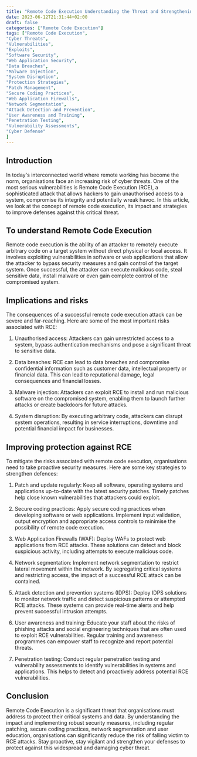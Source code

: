 ```yaml
---
title: "Remote Code Execution Understanding the Threat and Strengthening Defences"
date: 2023-06-12T21:31:44+02:00
draft: false
categories: ["Remote Code Execution"]
tags: ["Remote Code Execution",
"Cyber Threats",
"Vulnerabilities",
"Exploits",
"Software Security",
"Web Application Security",
"Data Breaches",
"Malware Injection",
"System Disruption",
"Protection Strategies",
"Patch Management",
"Secure Coding Practices",
"Web Application Firewalls",
"Network Segmentation",
"Attack Detection and Prevention",
"User Awareness and Training",
"Penetration Testing",
"Vulnerability Assessments",
"Cyber Defense"
]
---
```


## Introduction

In today's interconnected world where remote working has become the norm, organisations face an increasing risk of cyber threats. One of the most serious vulnerabilities is Remote Code Execution (RCE), a sophisticated attack that allows hackers to gain unauthorised access to a system, compromise its integrity and potentially wreak havoc. In this article, we look at the concept of remote code execution, its impact and strategies to improve defenses against this critical threat.



## To understand Remote Code Execution

Remote code execution is the ability of an attacker to remotely execute arbitrary code on a target system without direct physical or local access. It involves exploiting vulnerabilities in software or web applications that allow the attacker to bypass security measures and gain control of the target system. Once successful, the attacker can execute malicious code, steal sensitive data, install malware or even gain complete control of the compromised system.



## Implications and risks

The consequences of a successful remote code execution attack can be severe and far-reaching. Here are some of the most important risks associated with RCE:



1. Unauthorised access: Attackers can gain unrestricted access to a system, bypass authentication mechanisms and pose a significant threat to sensitive data.



1. Data breaches: RCE can lead to data breaches and compromise confidential information such as customer data, intellectual property or financial data. This can lead to reputational damage, legal consequences and financial losses.



1. Malware injection: Attackers can exploit RCE to install and run malicious software on the compromised system, enabling them to launch further attacks or create backdoors for future attacks.



1. System disruption: By executing arbitrary code, attackers can disrupt system operations, resulting in service interruptions, downtime and potential financial impact for businesses.



## Improving protection against RCE

To mitigate the risks associated with remote code execution, organisations need to take proactive security measures. Here are some key strategies to strengthen defences:



1. Patch and update regularly: Keep all software, operating systems and applications up-to-date with the latest security patches. Timely patches help close known vulnerabilities that attackers could exploit.



1. Secure coding practices: Apply secure coding practices when developing software or web applications. Implement input validation, output encryption and appropriate access controls to minimise the possibility of remote code execution.



1. Web Application Firewalls (WAF): Deploy WAFs to protect web applications from RCE attacks. These solutions can detect and block suspicious activity, including attempts to execute malicious code.



1. Network segmentation: Implement network segmentation to restrict lateral movement within the network. By segregating critical systems and restricting access, the impact of a successful RCE attack can be contained.



1. Attack detection and prevention systems (IDPS): Deploy IDPS solutions to monitor network traffic and detect suspicious patterns or attempted RCE attacks. These systems can provide real-time alerts and help prevent successful intrusion attempts.



1. User awareness and training: Educate your staff about the risks of phishing attacks and social engineering techniques that are often used to exploit RCE vulnerabilities. Regular training and awareness programmes can empower staff to recognize and report potential threats.



1. Penetration testing: Conduct regular penetration testing and vulnerability assessments to identify vulnerabilities in systems and applications. This helps to detect and proactively address potential RCE vulnerabilities.



## Conclusion

Remote Code Execution is a significant threat that organisations must address to protect their critical systems and data. By understanding the impact and implementing robust security measures, including regular patching, secure coding practices, network segmentation and user education, organisations can significantly reduce the risk of falling victim to RCE attacks. Stay proactive, stay vigilant and strengthen your defenses to protect against this widespread and damaging cyber threat.